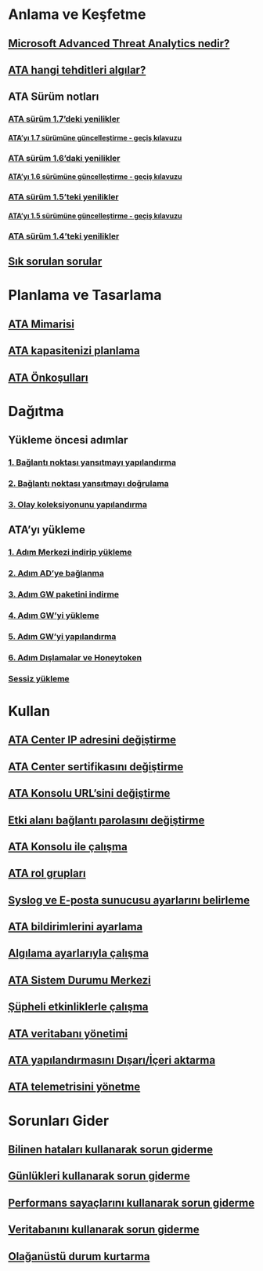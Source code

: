 # Anlama ve Keşfetme
## [Microsoft Advanced Threat Analytics nedir?](/advanced-threat-analytics/understand-explore/what-is-ata)
## [ATA hangi tehditleri algılar?](/advanced-threat-analytics/understand-explore/ata-threats)
## ATA Sürüm notları
### [ATA sürüm 1.7’deki yenilikler](/advanced-threat-analytics/understand-explore/whats-new-version-1.7)
#### [ATA’yı 1.7 sürümüne güncelleştirme - geçiş kılavuzu](/advanced-threat-analytics/understand-explore/ata-update-1.7-migration-guide)
### [ATA sürüm 1.6’daki yenilikler](/advanced-threat-analytics/understand-explore/whats-new-version-1.6)
#### [ATA’yı 1.6 sürümüne güncelleştirme - geçiş kılavuzu](/advanced-threat-analytics/understand-explore/ata-update-1.6-migration-guide)
### [ATA sürüm 1.5’teki yenilikler](/advanced-threat-analytics/understand-explore/whats-new-version-1.5)
#### [ATA’yı 1.5 sürümüne güncelleştirme - geçiş kılavuzu](/advanced-threat-analytics/understand-explore/ata-update-1.5-migration-guide)
### [ATA sürüm 1.4’teki yenilikler](/advanced-threat-analytics/understand-explore/whats-new-version-1.4)
## [Sık sorulan sorular](/advanced-threat-analytics/understand-explore/ata-technical-faq)
# Planlama ve Tasarlama
## [ATA Mimarisi](/advanced-threat-analytics/plan-design/ata-architecture)
## [ATA kapasitenizi planlama](/advanced-threat-analytics/plan-design/ata-capacity-planning)
## [ATA Önkoşulları](/advanced-threat-analytics/plan-design/ata-prerequisites)
# Dağıtma
## Yükleme öncesi adımlar
### [1. Bağlantı noktası yansıtmayı yapılandırma](/advanced-threat-analytics/deploy-use/configure-port-mirroring)
### [2. Bağlantı noktası yansıtmayı doğrulama](/advanced-threat-analytics/deploy-use/validate-port-mirroring)
### [3. Olay koleksiyonunu yapılandırma](/advanced-threat-analytics/deploy-use/configure-event-collection)
## ATA’yı yükleme
### [1. Adım Merkezi indirip yükleme](/advanced-threat-analytics/deploy-use/install-ata-step1)
### [2. Adım AD’ye bağlanma](/advanced-threat-analytics/deploy-use/install-ata-step2)
### [3. Adım GW paketini indirme](/advanced-threat-analytics/deploy-use/install-ata-step3)
### [4. Adım GW’yi yükleme](/advanced-threat-analytics/deploy-use/install-ata-step4)
### [5. Adım GW’yi yapılandırma](/advanced-threat-analytics/deploy-use/install-ata-step5)
### [6. Adım Dışlamalar ve Honeytoken](/advanced-threat-analytics/deploy-use/install-ata-step6)
### [Sessiz yükleme](/advanced-threat-analytics/deploy-use/ata-silent-installation)
# Kullan
## [ATA Center IP adresini değiştirme](/advanced-threat-analytics/deploy-use/modifying-ata-config-centerip)
## [ATA Center sertifikasını değiştirme](/advanced-threat-analytics/deploy-use/modifying-ata-config-centercert)
## [ATA Konsolu URL’sini değiştirme](/advanced-threat-analytics/deploy-use/modifying-ata-config-consoleurl)
## [Etki alanı bağlantı parolasını değiştirme](/advanced-threat-analytics/deploy-use/modifying-ata-config-dcpassword)
## [ATA Konsolu ile çalışma](/advanced-threat-analytics/deploy-use/working-with-ata-console)
## [ATA rol grupları](/advanced-threat-analytics/deploy-use/ata-role-groups)
## [Syslog ve E-posta sunucusu ayarlarını belirleme](/advanced-threat-analytics/deploy-use/setting-syslog-email-server-settings)
## [ATA bildirimlerini ayarlama](/advanced-threat-analytics/deploy-use/setting-ata-alerts)
## [Algılama ayarlarıyla çalışma](/advanced-threat-analytics/deploy-use/working-with-detection-settings)
## [ATA Sistem Durumu Merkezi](/advanced-threat-analytics/deploy-use/ata-health-center)
## [Şüpheli etkinliklerle çalışma](/advanced-threat-analytics/deploy-use/working-with-suspicious-activities)
## [ATA veritabanı yönetimi](/advanced-threat-analytics/deploy-use/ata-database-management)
## [ATA yapılandırmasını Dışarı/İçeri aktarma](/advanced-threat-analytics/deploy-use/ata-configuration-file)
## [ATA telemetrisini yönetme](/advanced-threat-analytics/deploy-use/manage-telemetry-settings)
# Sorunları Gider
## [Bilinen hataları kullanarak sorun giderme](/advanced-threat-analytics/troubleshoot/troubleshooting-ata-known-errors)
## [Günlükleri kullanarak sorun giderme](/advanced-threat-analytics/troubleshoot/troubleshooting-ata-using-logs)
## [Performans sayaçlarını kullanarak sorun giderme](/advanced-threat-analytics/troubleshoot/troubleshooting-ata-using-perf-counters)
## [Veritabanını kullanarak sorun giderme](/advanced-threat-analytics/troubleshoot/troubleshooting-ata-using-ata-database)
## [Olağanüstü durum kurtarma](/advanced-threat-analytics/troubleshoot/disaster-recovery)
